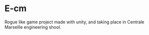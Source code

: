 # E-cm
Rogue like game project made with unity, and taking place in Centrale Marseille engineering shool.

